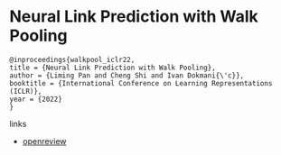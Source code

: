 # Neural Link Prediction with Walk Pooling

```
@inproceedings{walkpool_iclr22,
title = {Neural Link Prediction with Walk Pooling},
author = {Liming Pan and Cheng Shi and Ivan Dokmani{\'c}},
booktitle = {International Conference on Learning Representations (ICLR)},
year = {2022}
}
```

links
- [openreview](https://openreview.net/forum?id=CCu6RcUMwK0)

